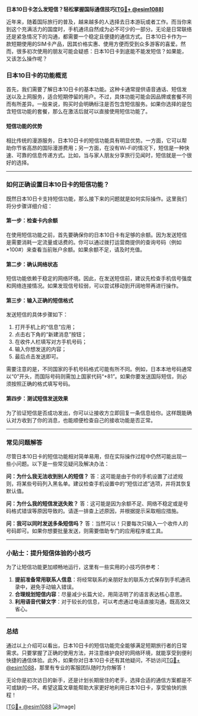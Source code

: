 **日本10日卡怎么发短信？轻松掌握国际通信技巧[[TG💪+ @esim1088](https://t.me/s/esim1088)]**

近年来，随着国际旅行的普及，越来越多的人选择去日本游玩或者工作。而当你来到这个充满活力的国度时，手机通讯自然成为必不可少的一部分。无论是日常联络还是紧急情况下的沟通，都需要一个稳定且便捷的通信方式。日本10日卡作为一款短期使用的SIM卡产品，因其价格实惠、使用方便而受到众多游客的喜爱。然而，很多初次使用的朋友可能会疑惑：日本10日卡到底能不能发短信？如果能，又该怎么操作呢？

### 日本10日卡的功能概览

首先，我们需要了解日本10日卡的基本功能。这种卡通常提供语音通话、短信发送以及上网服务，适合短期停留的用户。不过，具体功能可能会因品牌或套餐不同而有所差异。一般来说，购买时会明确标注是否包含短信服务。如果你选择的是包含短信功能的套餐，那么在激活后就可以直接使用短信功能了。

#### 短信功能的优势

相比传统的漫游服务，日本10日卡的短信功能具有明显优势。一方面，它可以帮助你节省高昂的国际漫游费用；另一方面，在没有Wi-Fi的情况下，短信是一种快速、可靠的信息传递方式。比如，当与家人朋友分享旅行见闻时，短信就是一个很好的选择。

---

### 如何正确设置日本10日卡的短信功能？

既然日本10日卡支持短信功能，那么接下来的问题就是如何实际操作。这里我们将分步骤详细介绍：

#### 第一步：检查卡内余额

在使用短信功能之前，首先要确保你的日本10日卡有足够的余额。因为发送短信是需要消耗一定流量或话费的。你可以通过拨打运营商提供的查询号码（例如*100#）来查看当前账户余额。如果余额不足，请及时充值。

#### 第二步：确认网络状态

短信功能依赖于稳定的网络环境。因此，在发送短信前，建议先检查手机信号强度和网络连接情况。如果发现信号较弱，可以尝试移动到开阔地带再进行操作。

#### 第三步：输入正确的短信格式

发送短信的具体步骤如下：
1. 打开手机上的“信息”应用；
2. 点击右下角的“新建消息”按钮；
3. 在收件人栏填写对方手机号码；
4. 输入你想发送的内容；
5. 最后点击发送即可。

需要注意的是，不同国家的手机号码格式可能有所不同。例如，日本本地号码通常以“0”开头，而国际号码则需加上国家代码“+81”。如果你要发送国际短信，则必须按照正确的格式填写号码。

#### 第四步：测试短信发送效果

为了验证短信是否成功发出，你可以让接收方立即回复一条信息给你。这样既能确认对方收到了你的消息，也能顺便检查自己的接收功能是否正常。

---

### 常见问题解答

尽管日本10日卡的短信功能相对简单易用，但在实际操作过程中仍然可能出现一些小问题。以下是一些常见疑问及解决办法：

**问：为什么我无法收到别人的短信？**
答：这可能是由于你的手机设置了过滤规则，将某些号码列入黑名单。建议检查手机设置中的“短信过滤”选项，并将其恢复默认值。

**问：为什么我的短信发送失败？**
答：这可能是因为余额不足、网络不稳定或是号码格式错误等原因导致的。请逐一排查上述原因，并根据提示采取相应措施。

**问：我可以同时发送多条短信吗？**
答：当然可以！只要每次只输入一个收件人的号码即可。如果你想要批量发送，则需要借助专门的应用程序或工具。

---

### 小贴士：提升短信体验的小技巧

为了让短信功能更加顺畅地运行，这里有一些实用的小技巧供参考：

1. **提前准备常用联系人信息**：将经常联系的亲朋好友的联系方式保存到手机通讯录中，避免手动输入错误。
2. **合理规划短信内容**：尽量减少长篇大论，用简洁明了的语言表达核心意思。
3. **利用语音代替文字**：对于较长的信息，可以考虑通过电话直接沟通，既高效又省心。

---

### 总结

通过以上介绍可以看出，日本10日卡的短信功能完全能够满足短期旅行者的日常需求。只要掌握了正确的使用方法，并注意维护良好的网络环境，就能享受到便利快捷的通信体验。此外，如果你对日本10日卡还有其他疑问，不妨访问[TG💪+ @esim1088](https://t.me/s/esim1088)，那里有专业的客服团队随时为你解答！

无论你是初次访日的新手，还是计划长期居住的老手，选择合适的通信方案都是不可或缺的一环。希望这篇文章能帮助大家更好地利用日本10日卡，享受愉快的旅程！

[[TG💪+ @esim1088](https://t.me/s/esim1088) ![Image](https://i.postimg.cc/4NQfJmqS/Snipaste-2025-05-13-00-14-12.png)]